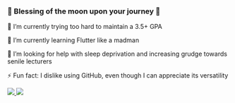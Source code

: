 ### 🧿 Blessing of the moon upon your journey 🧿

🔭 I’m currently trying too hard to maintain a 3.5+ GPA

🌱 I’m currently learning Flutter like a madman

🤔 I’m looking for help with sleep deprivation and increasing grudge towards senile lecturers

⚡ Fun fact: I dislike using GitHub, even though I can appreciate its versatility

<div>
  <a href="">
    <img src="https://github-readme-stats.vercel.app/api?username=FXLJA&include_all_commits=true&show_icons=true&count_private=true&theme=react">
  </a>
  <a href="">
    <img src="https://github-readme-stats.vercel.app/api/top-langs/?username=FXLJA&langs_count=8&exclude_repo=hrd-biemers&hide=batchfile,shaderlab,hlsl&layout=compact&theme=react">
  </a>	
</div>
